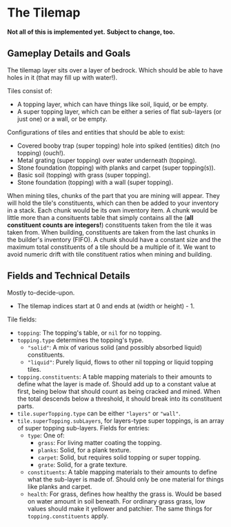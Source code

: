 # The Tilemap

**Not all of this is implemented yet.**
**Subject to change, too.**

## Gameplay Details and Goals

The tilemap layer sits over a layer of bedrock.
Which should be able to have holes in it (that may fill up with water!).

Tiles consist of:
- A topping layer, which can have things like soil, liquid, or be empty.
- A super topping layer, which can be either a series of flat sub-layers (or just one) or a wall, or be empty.

Configurations of tiles and entities that should be able to exist:
- Covered booby trap (super topping) hole into spiked (entities) ditch (no topping) (ouch!).
- Metal grating (super topping) over water underneath (topping).
- Stone foundation (topping) with planks and carpet (super topping(s)).
- Basic soil (topping) with grass (super topping).
- Stone foundation (topping) with a wall (super topping).

When mining tiles, chunks of the part that you are mining will appear.
They will hold the tile's constituents, which can then be added to your inventory in a stack.
Each chunk would be its own inventory item.
A chunk would be little more than a consituents table that simply contains all the (**all constituent counts are integers!**) constituents taken from the tile it was taken from.
When building, constituents are taken from the last chunks in the builder's inventory (FIFO).
A chunk should have a constant size and the maximum total constituents of a tile should be a multiple of it.
We want to avoid numeric drift with tile constituent ratios when mining and building.

## Fields and Technical Details

Mostly to-decide-upon.

- The tilemap indices start at 0 and ends at (width or height) - 1.

Tile fields:
- `topping`: The topping's table, or `nil` for no topping.
- `topping.type` determines the topping's type.
	- `"solid"`: A mix of various solid (and possibly absorbed liquid) constituents.
	- `"liquid"`: Purely liquid, flows to other nil topping or liquid topping tiles.
- `topping.constituents`: A table mapping materials to their amounts to define what the layer is made of.
	Should add up to a constant value at first, being below that should count as being cracked and mined.
	When the total descends below a threshold, it should break into its constituent parts.
- `tile.superTopping.type` can be either `"layers"` or `"wall"`.
- `tile.superTopping.subLayers`, for layers-type super toppings, is an array of super topping sub-layers.
	Fields for entries:
	- `type`: One of:
		- `grass`: For living matter coating the topping.
		- `planks`: Solid, for a plank texture.
		- `carpet`: Solid, but requires solid topping or super topping.
		- `grate`: Solid, for a grate texture.
	- `constituents`: A table mapping materials to their amounts to define what the sub-layer is made of.
		Should only be one material for things like planks and carpet.
	- `health`: For grass, defines how healthy the grass is.
		Would be based on water amount in soil beneath.
		For ordinary grass grass, low values should make it yellower and patchier.
		The same things for `topping.constituents` apply.
